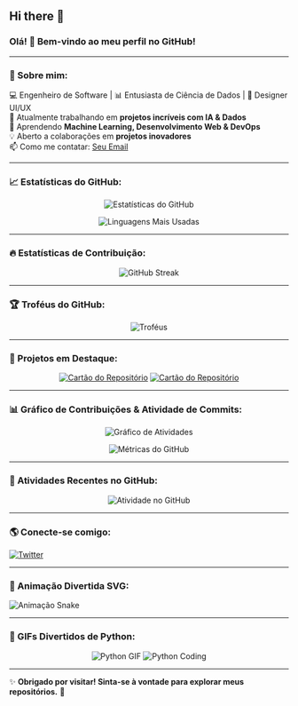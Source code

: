 ## Hi there 👋
### Olá! 👋 Bem-vindo ao meu perfil no GitHub!

---

### 🚀 Sobre mim:
💻 Engenheiro de Software | 📊 Entusiasta de Ciência de Dados | 🎨 Designer UI/UX  
🔭 Atualmente trabalhando em **projetos incríveis com IA & Dados**  
🌱 Aprendendo **Machine Learning, Desenvolvimento Web & DevOps**  
💡 Aberto a colaborações em **projetos inovadores**  
📫 Como me contatar: [Seu Email](mailto:your-email@example.com)  

---

### 📈 Estatísticas do GitHub:
<div align="center">

![Estatísticas do GitHub](https://github-readme-stats.vercel.app/api?username=EmanuelSilva69&show_icons=true&theme=radical)

![Linguagens Mais Usadas](https://github-readme-stats.vercel.app/api/top-langs/?username=EmanuelSilva69&layout=compact&theme=radical)

</div>

---

### 🔥 Estatísticas de Contribuição:
<div align="center">

![GitHub Streak](https://github-readme-streak-stats.herokuapp.com/?user=EmanuelSilva69&theme=radical)

</div>

---

### 🏆 Troféus do GitHub:
<div align="center">

![Troféus](https://github-profile-trophy.vercel.app/?username=EmanuelSilva69&theme=onedark&no-bg=true&no-frame=true)

</div>

---

### 🚀 Projetos em Destaque:
<div align="center">

[![Cartão do Repositório](https://github-readme-stats.vercel.app/api/pin/?username=EmanuelSilva69&repo=project1&theme=radical)](https://github.com/EmanuelSilva69/project1)
[![Cartão do Repositório](https://github-readme-stats.vercel.app/api/pin/?username=EmanuelSilva69&repo=project2&theme=radical)](https://github.com/EmanuelSilva69/project2)

</div>

---

### 📊 Gráfico de Contribuições & Atividade de Commits:
<div align="center">

![Gráfico de Atividades](https://github-readme-activity-graph.vercel.app/graph?username=EmanuelSilva69&theme=radical)

![Métricas do GitHub](https://github.com/EmanuelSilva69/EmanuelSilva69/blob/main/github-metrics.svg)

</div>

---

### 🔄 Atividades Recentes no GitHub:
<div align="center">

![Atividade no GitHub](https://github-readme-activity-graph.vercel.app/graph?username=EmanuelSilva69&theme=github)

</div>

---

### 🌎 Conecte-se comigo:
[![Twitter](https://img.shields.io/badge/-Twitter-blue?style=for-the-badge&logo=Twitter&logoColor=white)](https://x.com/ChubbyPog)

---

### 🎨 Animação Divertida SVG:

![Animação Snake](https://github.com/EmanuelSilva69/EmanuelSilva69/blob/output/github-contribution-grid-snake.svg)

---

### 🐍 GIFs Divertidos de Python:
<div align="center">

![Python GIF](https://media.giphy.com/media/KAq5w47R9rmTuvWOWa/giphy.gif)
![Python Coding](https://media.giphy.com/media/QpVUMRUJGokfqXyfa1/giphy.gif)

</div>

---

✨ **Obrigado por visitar! Sinta-se à vontade para explorar meus repositórios.** 🚀
